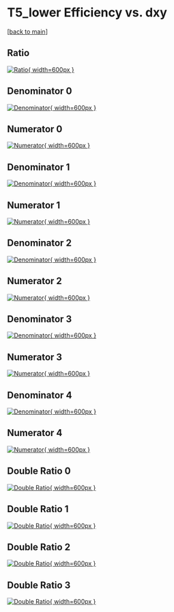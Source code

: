 # T5_lower Efficiency vs. dxy

[[back to main](./)]



## Ratio

[![Ratio](../mtv/var/T5_lower_xtr_0_1_eff_dxy.png){ width=600px }](../mtv/var/T5_lower_xtr_0_1_eff_dxy.pdf)

## Denominator 0

[![Denominator](../mtv/den/T5_lower_xtr_0_1_eff_dxy_den0.png){ width=600px }](../mtv/den/T5_lower_xtr_0_1_eff_dxy_den0.pdf)

## Numerator 0

[![Numerator](../mtv/num/T5_lower_xtr_0_1_eff_dxy_num0.png){ width=600px }](../mtv/num/T5_lower_xtr_0_1_eff_dxy_num0.pdf)

## Denominator 1

[![Denominator](../mtv/den/T5_lower_xtr_0_1_eff_dxy_den1.png){ width=600px }](../mtv/den/T5_lower_xtr_0_1_eff_dxy_den1.pdf)

## Numerator 1

[![Numerator](../mtv/num/T5_lower_xtr_0_1_eff_dxy_num1.png){ width=600px }](../mtv/num/T5_lower_xtr_0_1_eff_dxy_num1.pdf)

## Denominator 2

[![Denominator](../mtv/den/T5_lower_xtr_0_1_eff_dxy_den2.png){ width=600px }](../mtv/den/T5_lower_xtr_0_1_eff_dxy_den2.pdf)

## Numerator 2

[![Numerator](../mtv/num/T5_lower_xtr_0_1_eff_dxy_num2.png){ width=600px }](../mtv/num/T5_lower_xtr_0_1_eff_dxy_num2.pdf)

## Denominator 3

[![Denominator](../mtv/den/T5_lower_xtr_0_1_eff_dxy_den3.png){ width=600px }](../mtv/den/T5_lower_xtr_0_1_eff_dxy_den3.pdf)

## Numerator 3

[![Numerator](../mtv/num/T5_lower_xtr_0_1_eff_dxy_num3.png){ width=600px }](../mtv/num/T5_lower_xtr_0_1_eff_dxy_num3.pdf)

## Denominator 4

[![Denominator](../mtv/den/T5_lower_xtr_0_1_eff_dxy_den4.png){ width=600px }](../mtv/den/T5_lower_xtr_0_1_eff_dxy_den4.pdf)

## Numerator 4

[![Numerator](../mtv/num/T5_lower_xtr_0_1_eff_dxy_num4.png){ width=600px }](../mtv/num/T5_lower_xtr_0_1_eff_dxy_num4.pdf)

## Double Ratio 0

[![Double Ratio](../mtv/ratio/T5_lower_xtr_0_1_eff_dxy_ratio0.png){ width=600px }](../mtv/ratio/T5_lower_xtr_0_1_eff_dxy_ratio0.pdf)

## Double Ratio 1

[![Double Ratio](../mtv/ratio/T5_lower_xtr_0_1_eff_dxy_ratio1.png){ width=600px }](../mtv/ratio/T5_lower_xtr_0_1_eff_dxy_ratio1.pdf)

## Double Ratio 2

[![Double Ratio](../mtv/ratio/T5_lower_xtr_0_1_eff_dxy_ratio2.png){ width=600px }](../mtv/ratio/T5_lower_xtr_0_1_eff_dxy_ratio2.pdf)

## Double Ratio 3

[![Double Ratio](../mtv/ratio/T5_lower_xtr_0_1_eff_dxy_ratio3.png){ width=600px }](../mtv/ratio/T5_lower_xtr_0_1_eff_dxy_ratio3.pdf)

